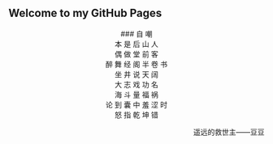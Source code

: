 ## Welcome to my GitHub Pages



<center>### 自    嘲</center>


<center>本 是 后 山 人</center>

<center>偶 做 堂 前 客</center>

<center>醉 舞 经 阁 半 卷 书</center>

<center>坐 井 说 天 阔</center>


<center>大 志 戏 功 名</center>

<center>海 斗 量 福 祸</center>

<center>论 到 囊 中 羞 涩 时</center>

<center>怒 指 乾 坤 错</center>

<p align="right">遥远的救世主——豆豆</p>
